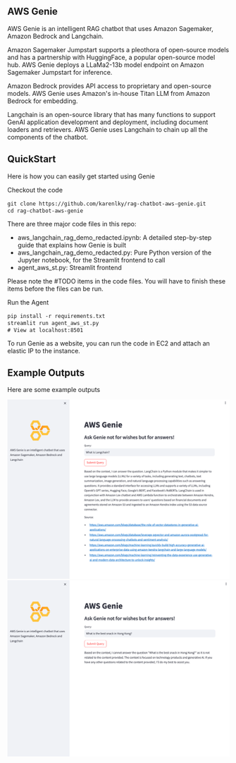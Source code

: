 ## AWS Genie
AWS Genie is an intelligent RAG chatbot that uses Amazon Sagemaker, Amazon Bedrock and Langchain.

Amazon Sagemaker Jumpstart supports a pleothora of open-source models and has a partnership with HuggingFace, a popular open-source model hub. AWS Genie deploys a LLaMa2-13b model endpoint on Amazon Sagemaker Jumpstart for inference.

Amazon Bedrock provides API access to proprietary and open-source models. AWS Genie uses Amazon's in-house Titan LLM from Amazon Bedrock for embedding.

Langchain is an open-source library that has many functions to support GenAI application development and deployment, including document loaders and retrievers. AWS Genie uses Langchain to chain up all the components of the chatbot.

## QuickStart

Here is how you can easily get started using Genie

Checkout the code
```
git clone https://github.com/karenlky/rag-chatbot-aws-genie.git
cd rag-chatbot-aws-genie
```

There are three major code files in this repo:
* aws_langchain_rag_demo_redacted.ipynb: A detailed step-by-step guide that explains how Genie is built
* aws_langchain_rag_demo_redacted.py: Pure Python version of the Jupyter notebook, for the Streamlit frontend to call
* agent_aws_st.py: Streamlit frontend

Please note the #TODO items in the code files. You will have to finish these items before the files can be run.

Run the Agent
```
pip install -r requirements.txt
streamlit run agent_aws_st.py
# View at localhost:8501
```
To run Genie as a website, you can run the code in EC2 and attach an elastic IP to the instance.

## Example Outputs
Here are some example outputs

<div align="center"><img src="images/What_is_langchain.png" alt="Answer in context"></div>
<div align="center"><img src="images/What_is_the_best_snack_in_HK.png" alt="Answer not in context"></div>
